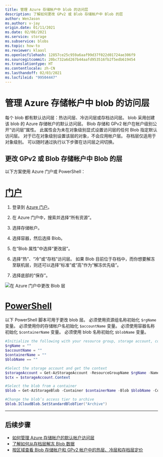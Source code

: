```yaml
---
title: 管理 Azure 存储帐户中 blob 的访问层
description: 了解如何更改 GPv2 或 Blob 存储帐户中 Blob 的层
author: WenJason
ms.author: v-jay
origin.date: 01/11/2021
ms.date: 02/08/2021
ms.service: storage
ms.subservice: blobs
ms.topic: how-to
ms.reviewer: klaasl
ms.openlocfilehash: 12857ce25c959a6aaf99d37f022d01724ae306f9
ms.sourcegitcommit: 20bc732a6d267b44aafd953516fb2f5edb619454
ms.translationtype: HT
ms.contentlocale: zh-CN
ms.lasthandoff: 02/03/2021
ms.locfileid: "99504447"
---
```

# <a name="manage-the-access-tier-of-a-blob-in-an-azure-storage-account"></a>管理 Azure 存储帐户中 blob 的访问层

每个 blob 都有默认访问层：热访问层、冷访问层或存档访问层。 blob 采用创建该 blob 的 Azure 存储帐户的默认访问层。 Blob 存储和 GPv2 帐户在帐户级别公开“访问层”属性。 此属性会为未在对象级别显式设置访问层的任何 Blob 指定默认访问层。 对于已在对象级别设置该层的对象，不会应用帐户层。 存档层仅适用于对象级别。 可以随时通过执行以下步骤在访问层之间切换。

## <a name="change-the-tier-of-a-blob-in-a-gpv2-or-blob-storage-account"></a>更改 GPv2 或 Blob 存储帐户中 Blob 的层

以下方案使用 Azure 门户或 PowerShell：

# <a name="portal"></a>[门户](#tab/portal)

1. 登录到 [Azure 门户](https://portal.azure.cn)。

1. 在 Azure 门户中，搜索并选择“所有资源”。

1. 选择存储帐户。

1. 选择容器，然后选择 Blob。

1. 在“Blob 属性”中选择“更改层”。 

1. 选择“热”、“冷”或“存档”访问层。   如果 Blob 目前位于存档中，而你想要解冻至联机层，则还可以选择“标准”或“高”作为“解冻优先级”。 

1. 选择底部的“保存”。

![在 Azure 门户中更改 Blob 层](media/storage-tiers/blob-access-tier.png)

# <a name="powershell"></a>[PowerShell](#tab/powershell)

以下 PowerShell 脚本可用于更改 blob 层。 必须使用资源组名称初始化 `$rgName` 变量。 必须使用你的存储帐户名初始化 `$accountName` 变量。 必须使用容器名称初始化 `$containerName` 变量。 必须使用 blob 名称初始化 `$blobName` 变量。

```powershell
#Initialize the following with your resource group, storage account, container, and blob names
$rgName = ""
$accountName = ""
$containerName = ""
$blobName == ""

#Select the storage account and get the context
$storageAccount = Get-AzStorageAccount -ResourceGroupName $rgName -Name $accountName
$ctx = $storageAccount.Context

#Select the blob from a container
$blob = Get-AzStorageBlob -Container $containerName -Blob $blobName -Context $ctx

#Change the blob’s access tier to archive
$blob.ICloudBlob.SetStandardBlobTier("Archive")
```

---

## <a name="next-steps"></a>后续步骤

- [如何管理 Azure 存储帐户的默认帐户访问层](../common/manage-account-default-access-tier.md)
- [了解如何从存档层解冻 Blob 数据](storage-blob-rehydration.md)
- [按区域查看 Blob 存储帐户和 GPv2 帐户中的热层、冷层和存档层定价](https://azure.cn/pricing/details/storage/)
